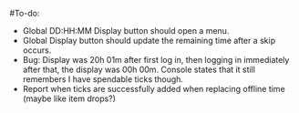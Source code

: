 #To-do:

-   Global DD:HH:MM Display button should open a menu.
-   Global Display button should update the remaining time after a skip occurs.
-   Bug: Display was 20h 01m after first log in, then logging in immediately after that, the display was 00h 00m. Console states that it still remembers I have spendable ticks though.
-   Report when ticks are successfully added when replacing offline time (maybe like item drops?)

